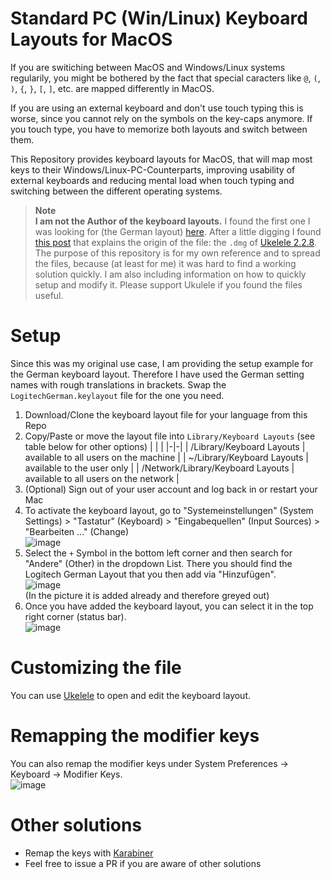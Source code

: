 # Standard PC (Win/Linux) Keyboard Layouts for MacOS
If you are switiching between MacOS and Windows/Linux systems regularily, you might be bothered by the fact that special caracters like `@`, `(`, `)`, `{`, `}`, `[`, `]`, etc. are mapped differently in MacOS. 

If you are using an external keyboard and don't use touch typing this is worse, since you cannot rely on the symbols on the key-caps anymore.
If you touch type, you have to memorize both layouts and switch between them.

This Repository provides keyboard layouts for MacOS, that will map most keys to their Windows/Linux-PC-Counterparts, improving usability of external keyboards and reducing mental load when touch typing and switching between the different operating systems. 

> **Note** \
> __I am not the Author of the keyboard layouts.__ I found the first one I was looking for (the German layout) [here](https://www.hackintosh-forum.de/forum/thread/54069-mx-keys-für-mac-unter-windows-mappen/). After a little digging I found [this post](https://www.xadomir.de/betriebssysteme/mac-os/23-deutsches-tastatur-layout-fuer-deinen-mac.html) that explains the origin of the file: the `.dmg` of [Ukelele 2.2.8](https://software.sil.org/ukelele/).
> The purpose of this repository is for my own reference and to spread the files, because (at least for me) it was hard to find a working solution quickly. I am also including information on how to quickly setup and modify it. Please support Ukulele if you found the files useful.

# Setup
Since this was my original use case, I am providing the setup example for the German keyboard layout. Therefore I have used the German setting names with rough translations in brackets. Swap the `LogitechGerman.keylayout` file for the one you need.

1. Download/Clone the keyboard layout file for your language from this Repo
2. Copy/Paste or move the layout file into `Library/Keyboard Layouts` (see table below for other options)
   | | |
   |-|-|
   | /Library/Keyboard Layouts | available to all users on the machine |
   | ~/Library/Keyboard Layouts | available to the user only |
   | /Network/Library/Keyboard Layouts | available to all users on the network |
3. (Optional) Sign out of your user account and log back in or restart your Mac
4. To activate the keyboard layout, go to "Systemeinstellungen" (System Settings) > "Tastatur" (Keyboard) > "Eingabequellen" (Input Sources) > "Bearbeiten ..." (Change) \
   ![image](https://github.com/constantin-huetterer/german-windows-keyboard-layout-for-macos/assets/60255589/255b10df-ffe1-4e13-9b45-cb2eced8fc53)
5. Select the `+` Symbol in the bottom left corner and then search for "Andere" (Other) in the dropdown List. There you should find the Logitech German Layout that you then add via "Hinzufügen". \
   ![image](https://github.com/constantin-huetterer/german-windows-keyboard-layout-for-macos/assets/60255589/16535b89-a9d9-4449-abd8-8d60da879984) \
   (In the picture it is added already and therefore greyed out)
6. Once you have added the keyboard layout, you can select it in the top right corner (status bar). \
   ![image](https://github.com/constantin-huetterer/german-windows-keyboard-layout-for-macos/assets/60255589/c79c055b-6321-4130-bc2c-e3039e4221da)

# Customizing the file
You can use [Ukelele](https://software.sil.org/ukelele/) to open and edit the keyboard layout.

# Remapping the modifier keys
You can also remap the modifier keys under System Preferences → Keyboard → Modifier Keys. \
![image](https://github.com/constantin-huetterer/german-windows-keyboard-layout-for-macos/assets/60255589/32cf9bdb-7e9c-4859-bd04-8e41ff8f1ef5)

# Other solutions
- Remap the keys with [Karabiner](https://karabiner-elements.pqrs.org)
- Feel free to issue a PR if you are aware of other solutions
